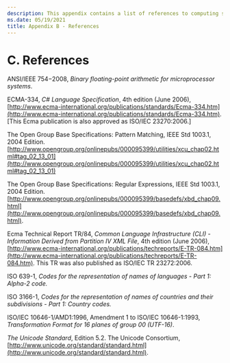 ```yaml
---
description: This appendix contains a list of references to computing standards used in PowerShell.
ms.date: 05/19/2021
title: Appendix B - References
---
```

# C. References

ANSI/IEEE 754−2008, *Binary floating-point arithmetic for microprocessor systems*.

ECMA-334, *C# Language Specification*, 4th edition (June 2006),
[http://www.ecma-international.org/publications/standards/Ecma-334.htm](http://www.ecma-international.org/publications/standards/Ecma-334.htm).
[This Ecma publication is also approved as ISO/IEC 23270:2006.]

The Open Group Base Specifications: Pattern Matching, IEEE Std 1003.1, 2004 Edition.
[http://www.opengroup.org/onlinepubs/000095399/utilities/xcu_chap02.html#tag_02_13_01](http://www.opengroup.org/onlinepubs/000095399/utilities/xcu_chap02.html#tag_02_13_01)

The Open Group Base Specifications: Regular Expressions, IEEE Std 1003.1, 2004 Edition.
[http://www.opengroup.org/onlinepubs/000095399/basedefs/xbd_chap09.html](http://www.opengroup.org/onlinepubs/000095399/basedefs/xbd_chap09.html).

Ecma Technical Report TR/84, *Common Language Infrastructure (CLI) - Information Derived from
Partition IV XML File*, 4th edition (June 2006),
[http://www.ecma-international.org/publications/techreports/E-TR-084.htm](http://www.ecma-international.org/publications/techreports/E-TR-084.htm).
This TR was also published as ISO/IEC TR 23272:2006.

ISO 639-1, *Codes for the representation of names of languages - Part 1: Alpha-2 code.*

ISO 3166-1, *Codes for the representation of names of countries and their subdivisions - Part 1: Country codes.*

ISO/IEC 10646-1/AMD1:1996, Amendment 1 to ISO/IEC 10646-1:1993, *Transformation Format for 16 planes of group 00 (UTF-16)*.

*The Unicode Standard*, Edition 5.2. The Unicode Consortium,
[http://www.unicode.org/standard/standard.html](http://www.unicode.org/standard/standard.html).

<!-- reference links -->
